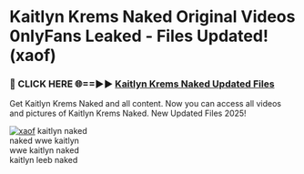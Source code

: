 # Kaitlyn Krems Naked Original Videos 0nlyFans Leaked - Files Updated! (xaof)

<h3>🔴 CLICK HERE 🌐==►► <a href="https://tinyurl.com/up5wt9bj" rel="nofollow">Kaitlyn Krems Naked Updated Files</a></h3>

Get Kaitlyn Krems Naked and all content. Now you can access all videos and pictures of Kaitlyn Krems Naked. New Updated Files 2025!

[![xaof](https://i.imgur.com/ABiUzMV.gif)](https://tinyurl.com/up5wt9bj)
kaitlyn naked<br>
naked wwe kaitlyn<br>
wwe kaitlyn naked<br>
kaitlyn leeb naked